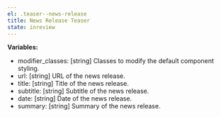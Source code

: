 ```yaml
---
el: .teaser--news-release
title: News Release Teaser
state: inreview
---
```


__Variables:__
* modifier_classes: [string] Classes to modify the default component styling.
* url: [string] URL of the news release.
* title: [string] Title of the news release.
* subtitle: [string] Subtitle of the news release.
* date: [string] Date of the news release.
* summary: [string] Summary of the news release.
